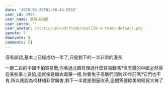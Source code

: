 ```yaml
---
date: '2018-03-26T01:08:43.555Z'
user_id: 3957
user_name: 基督山伯爵
user_intro: ''
user_avatar: /static/upload/thumb/small50-u-thumb-default.png
upvote: 7
downvote: 0
comments: []
---
```


沒有誤認,基本上已經成功一半了,只是剩下的一半非常的漫長

一窮二白的中國不怕貿易戰,你看過北韓有理過什麼貿易戰嗎?但有錢的中國必然得在某些事上妥協,這就像是糖衣毒藥一樣,你要兔子高層們回到20年前嗎?它們也不肯,所以我認為柯林頓非常厲害,剩下一半就是倒逼改革,這個需要歐美的經貿大棒了
